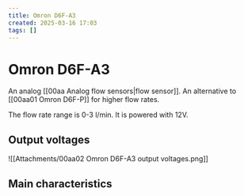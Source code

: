 ```yaml
---
title: Omron D6F-A3
created: 2025-03-16 17:03
tags: []
---
```


# Omron D6F-A3

An analog [[00aa Analog flow sensors|flow sensor]]. An alternative to [[00aa01 Omron D6F-P]] for higher flow rates.

The flow rate range is 0-3 l/min. It is powered with 12V.

## Output voltages

![[Attachments/00aa02 Omron D6F-A3 output voltages.png]]

## Main characteristics





